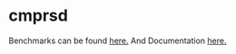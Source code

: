 # cmprsd
Benchmarks can be found [here.](https://melcar.github.io/cmprsd/dev/bench/)
And Documentation [here.](https://cmprsd.beltus.be/doc/cmprsd/index.html)
